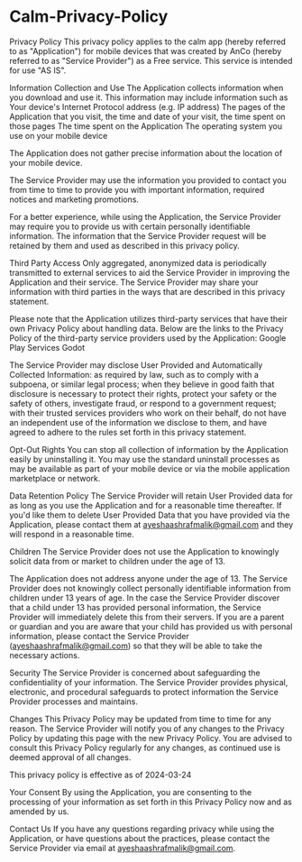 # Calm-Privacy-Policy

Privacy Policy
This privacy policy applies to the calm app (hereby referred to as "Application") for mobile devices that was created by AnCo (hereby referred to as "Service Provider") as a Free service. This service is intended for use "AS IS".

Information Collection and Use
The Application collects information when you download and use it. This information may include information such as
Your device's Internet Protocol address (e.g. IP address)
The pages of the Application that you visit, the time and date of your visit, the time spent on those pages
The time spent on the Application
The operating system you use on your mobile device

The Application does not gather precise information about the location of your mobile device.

The Service Provider may use the information you provided to contact you from time to time to provide you with important information, required notices and marketing promotions.

For a better experience, while using the Application, the Service Provider may require you to provide us with certain personally identifiable information. The information that the Service Provider request will be retained by them and used as described in this privacy policy.

Third Party Access
Only aggregated, anonymized data is periodically transmitted to external services to aid the Service Provider in improving the Application and their service. The Service Provider may share your information with third parties in the ways that are described in this privacy statement.

Please note that the Application utilizes third-party services that have their own Privacy Policy about handling data. Below are the links to the Privacy Policy of the third-party service providers used by the Application:
Google Play Services
Godot

The Service Provider may disclose User Provided and Automatically Collected Information:
as required by law, such as to comply with a subpoena, or similar legal process;
when they believe in good faith that disclosure is necessary to protect their rights, protect your safety or the safety of others, investigate fraud, or respond to a government request;
with their trusted services providers who work on their behalf, do not have an independent use of the information we disclose to them, and have agreed to adhere to the rules set forth in this privacy statement.

Opt-Out Rights
You can stop all collection of information by the Application easily by uninstalling it. You may use the standard uninstall processes as may be available as part of your mobile device or via the mobile application marketplace or network.

Data Retention Policy
The Service Provider will retain User Provided data for as long as you use the Application and for a reasonable time thereafter. If you'd like them to delete User Provided Data that you have provided via the Application, please contact them at ayeshaashrafmalik@gmail.com and they will respond in a reasonable time.

Children
The Service Provider does not use the Application to knowingly solicit data from or market to children under the age of 13.

The Application does not address anyone under the age of 13. The Service Provider does not knowingly collect personally identifiable information from children under 13 years of age. In the case the Service Provider discover that a child under 13 has provided personal information, the Service Provider will immediately delete this from their servers. If you are a parent or guardian and you are aware that your child has provided us with personal information, please contact the Service Provider (ayeshaashrafmalik@gmail.com) so that they will be able to take the necessary actions.

Security
The Service Provider is concerned about safeguarding the confidentiality of your information. The Service Provider provides physical, electronic, and procedural safeguards to protect information the Service Provider processes and maintains.

Changes
This Privacy Policy may be updated from time to time for any reason. The Service Provider will notify you of any changes to the Privacy Policy by updating this page with the new Privacy Policy. You are advised to consult this Privacy Policy regularly for any changes, as continued use is deemed approval of all changes.

This privacy policy is effective as of 2024-03-24

Your Consent
By using the Application, you are consenting to the processing of your information as set forth in this Privacy Policy now and as amended by us.

Contact Us
If you have any questions regarding privacy while using the Application, or have questions about the practices, please contact the Service Provider via email at ayeshaashrafmalik@gmail.com.
